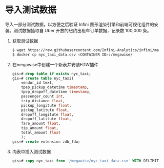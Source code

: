 # 导入测试数据

导入一部分测试数据，以方便之后验证 Infini 图形渲染引擎和前端可视化组件的安装。测试数据抽取自 Uber 开放的纽约出租车订单数据，记录数 100,000 条。

1. 获取测试数据

   ```bash
   $ wget https://raw.githubusercontent.com/Infini-Analytics/infini/master/sample_data/nyc_taxi_data.csv
   $ docker cp nyc_taxi_data.csv <CONTAINER ID>:/megawise/
   ```
   
1. 在megawise中创建一个新表并安装FDW插件
   ```sql
   gis=# drop table if exists nyc_taxi;
   gis=# create table nyc_taxi(
       vendor_id text,
       tpep_pickup_datetime timestamp,
       tpep_dropoff_datetime timestamp,
       passenger_count int,
       trip_distance float,
       pickup_longitute float,
       pickup_latitute float,
       dropoff_longitute float,
       dropoff_latitute float,
       fare_amount float,
       tip_amount float,
       total_amount float
       );
   gis=# create extension zdb_fdw;
   ```


3. 向表中插入测试数据

   ```sql
   gis=# copy nyc_taxi from '/megawise/nyc_taxi_data.csv' WITH DELIMITER ',' csv header;
   ```
